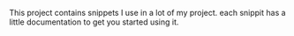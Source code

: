 This project contains snippets I use in a lot of my project.  each snippit has a little documentation to get you started using it. 